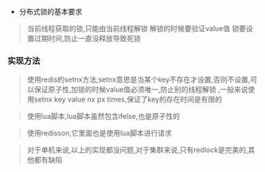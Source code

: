 - 分布式锁的基本要求
>当前线程获取的锁,只能由当前线程解锁
>解锁的时候要验证value值
>锁要设置过期时间,防止一直没释放导致死锁

### 实现方法
> 使用redis的setnx方法,setnx意思是当某个key不存在才设置,否则不设置,可以保证原子性,加锁的时候value值必须唯一,防止别的线程解锁
,一般来说使用setnx key value nx px times,保证了key的存在时间是有限的 

> 使用lua脚本,lua脚本虽然包含ifelse,也是原子性的

> 使用redisson,它里面也是使用lua脚本进行请求

> 对于单机来说,以上的实现都没问题,对于集群来说,只有redlock是完美的,其他都有缺陷
